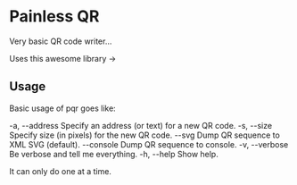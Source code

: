 # Painless QR

Very basic QR code writer...

Uses this awesome library ->


## Usage

Basic usage of pqr goes like:

-a, --address <arg>  Specify an address (or text) for a new QR code.
-s, --size <arg>     Specify size (in pixels) for the new QR code.
    --svg            Dump QR sequence to XML SVG (default).
    --console        Dump QR sequence to console.
-v, --verbose        Be verbose and tell me everything.
-h, --help           Show help.


It can only do one at a time.



